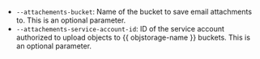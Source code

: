 * `--attachements-bucket`: Name of the bucket to save email attachments to. This is an optional parameter.
* `--attachements-service-account-id`: ID of the service account authorized to upload objects to {{ objstorage-name }} buckets. This is an optional parameter.